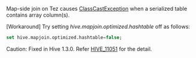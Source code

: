 <!--
  Licensed to the Apache Software Foundation (ASF) under one
  or more contributor license agreements.  See the NOTICE file
  distributed with this work for additional information
  regarding copyright ownership.  The ASF licenses this file
  to you under the Apache License, Version 2.0 (the
  "License"); you may not use this file except in compliance
  with the License.  You may obtain a copy of the License at

    http://www.apache.org/licenses/LICENSE-2.0

  Unless required by applicable law or agreed to in writing,
  software distributed under the License is distributed on an
  "AS IS" BASIS, WITHOUT WARRANTIES OR CONDITIONS OF ANY
  KIND, either express or implied.  See the License for the
  specific language governing permissions and limitations
  under the License.
-->
        
Map-side join on Tez causes [ClassCastException](https://markmail.org/message/7cwbgupnhah6ggkv) when a serialized table contains array column(s).

[Workaround] Try setting _hive.mapjoin.optimized.hashtable_ off as follows:
```sql
set hive.mapjoin.optimized.hashtable=false;
```

Caution: Fixed in Hive 1.3.0. Refer [HIVE_11051](https://issues.apache.org/jira/browse/HIVE-11051) for the detail.
